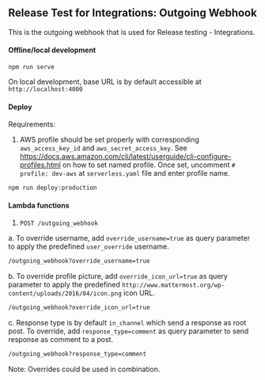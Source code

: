 ## Release Test for Integrations: Outgoing Webhook

This is the outgoing webhook that is used for Release testing - Integrations. 

#### Offline/local development

```
npm run serve
```

On local development, base URL is by default accessible at ``http://localhost:4000``

#### Deploy

Requirements:
1. AWS profile should be set properly with corresponding ``aws_access_key_id`` and ``aws_secret_access_key``. See https://docs.aws.amazon.com/cli/latest/userguide/cli-configure-profiles.html on how to set named profile.  Once set, uncomment ``# profile: dev-aws`` at ``serverless.yaml`` file and enter profile name.

```
npm run deploy:production
```

#### Lambda functions
1. ``POST /outgoing_webhook``

a. To override username, add ``override_username=true`` as query parameter to apply the predefined ``user_override`` username.
```bash
/outgoing_webhook?override_username=true
```
b. To override profile picture, add ``override_icon_url=true`` as query parameter to apply the predefined ``http://www.mattermost.org/wp-content/uploads/2016/04/icon.png`` icon URL.
```bash
/outgoing_webhook?override_icon_url=true
```

c. Response type is by default ``in_channel`` which send a response as root post. To override, add ``response_type=comment`` as query parameter to send response as comment to a post.
```bash
/outgoing_webhook?response_type=comment
```

Note: Overrides could be used in combination.
